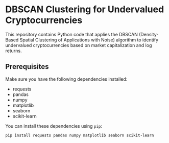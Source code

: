 # DBSCAN Clustering for Undervalued Cryptocurrencies

This repository contains Python code that applies the DBSCAN (Density-Based Spatial Clustering of Applications with Noise) algorithm to identify undervalued cryptocurrencies based on market capitalization and log returns.

## Prerequisites

Make sure you have the following dependencies installed:

- requests
- pandas
- numpy
- matplotlib
- seaborn
- scikit-learn

You can install these dependencies using `pip`:

```bash
pip install requests pandas numpy matplotlib seaborn scikit-learn
